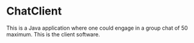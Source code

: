 # ChatClient

This is a Java application where one could engage in a group chat of 50 maximum.  This is the client software.
